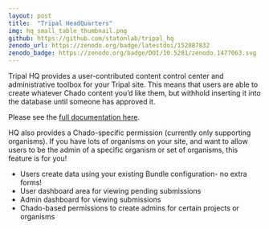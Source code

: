 ```yaml
---
layout: post
title:  "Tripal HeadQuarters"
img: hq_small_table_thumbnail.png
github: https://github.com/statonlab/tripal_hq
zenodo_url: https://zenodo.org/badge/latestdoi/152087832
zenodo_badge: https://zenodo.org/badge/DOI/10.5281/zenodo.1477063.svg
---
```


Tripal HQ provides a user-contributed content control center and administrative toolbox for your Tripal site. This means that users are able to create whatever Chado content you’d like them, but withhold inserting it into the database until someone has approved it.

Please see the [full documentation here](https://tripal-hq.readthedocs.io/en/latest/index.html).

HQ also provides a Chado-specific permission (currently only supporting organisms). If you have lots of organisms on your site, and want to allow users to be the admin of a specific organism or set of organisms, this feature is for you!


- Users create data using your existing Bundle configuration- no extra forms!
- User dashboard area for viewing pending submissions
- Admin dashboard for viewing submissions
- Chado-based permissions to create admins for certain projects or organisms

